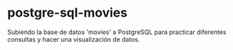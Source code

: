 # postgre-sql-movies

Subiendo la base de datos 'movies' a PostgreSQL para practicar diferentes consultas y hacer una visualización de datos.
